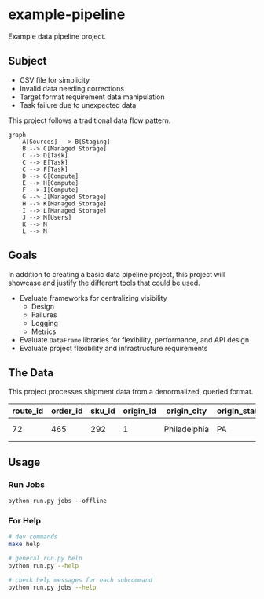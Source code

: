 # example-pipeline

Example data pipeline project.

## Subject

- CSV file for simplicity
- Invalid data needing corrections
- Target format requirement data manipulation
- Task failure due to unexpected data

This project follows a traditional data flow pattern.

```mermaid
graph
    A[Sources] --> B[Staging]
    B --> C[Managed Storage]
    C --> D[Task]
    C --> E[Task]
    C --> F[Task]
    D --> G[Compute]
    E --> H[Compute]
    F --> I[Compute]
    G --> J[Managed Storage]
    H --> K[Managed Storage]
    I --> L[Managed Storage]
    J --> M[Users]
    K --> M
    L --> M
```

## Goals

In addition to creating a basic data pipeline project, this project will showcase and justify the different tools that could be used.

- Evaluate frameworks for centralizing visibility
  - Design
  - Failures
  - Logging
  - Metrics
- Evaluate `DataFrame` libraries for flexibility, performance, and API design
- Evaluate project flexibility and infrastructure requirements

## The Data

This project processes shipment data from a denormalized, queried format.

|route_id|order_id                     |sku_id|origin_id                                    |origin_city |origin_state|origin_zip|origin_country|dest_id|dest_city|dest_state|dest_zip|dest_country|weight            |weight_uom|quantity         |quantity_uom|linehaul_cost      |linehaul_cost_uom|
|--------|-----------------------------|------|---------------------------------------------|------------|------------|----------|--------------|-------|---------|----------|--------|------------|------------------|----------|-----------------|------------|-------------------|-----------------|
|72      |465                          |292   |1                                            |Philadelphia|PA          |20134     |US            |2      |Vancouver|BC        |ABC DFG |CA          |279.429           |LBS       |3.2372           |PLT         |-344.4967          |USD              |

## Usage

### Run Jobs

```shell
python run.py jobs --offline
```

### For Help

```sh
# dev commands
make help

# general run.py help
python run.py --help

# check help messages for each subcommand
python run.py jobs --help
```
